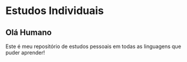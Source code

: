 # Estudos Individuais 

## Olá Humano

Este é meu repositório de estudos pessoais em todas as linguagens que puder aprender! 
